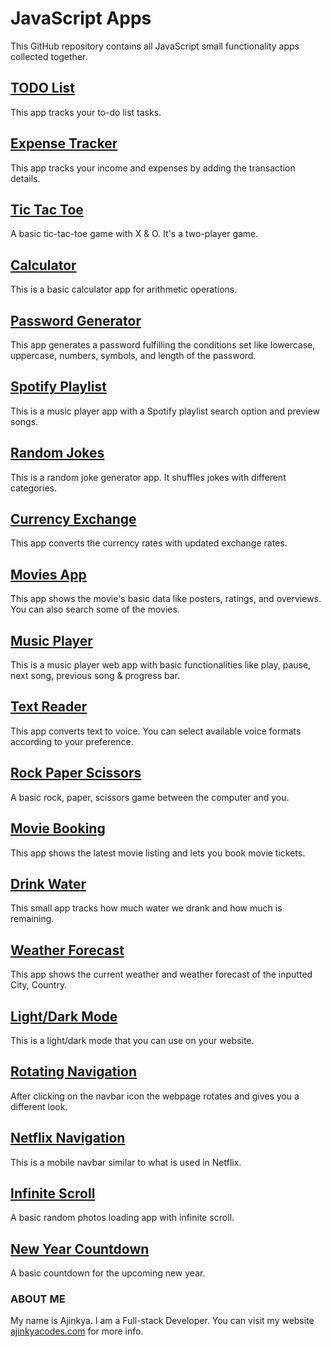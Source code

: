 # JavaScript Apps

This GitHub repository contains all JavaScript small functionality apps collected together.

## [TODO List](https://ajinkyacodes.github.io/javascript-apps/todolist)
This app tracks your to-do list tasks.

## [Expense Tracker](https://ajinkyacodes.github.io/javascript-apps/expense-tracker)
This app tracks your income and expenses by adding the transaction details.

## [Tic Tac Toe](https://ajinkyacodes.github.io/javascript-apps/tic-tac-toe-basic)
A basic tic-tac-toe game with X & O. It's a two-player game.

## [Calculator](https://ajinkyacodes.github.io/javascript-apps/calculator)
This is a basic calculator app for arithmetic operations.

## [Password Generator](https://ajinkyacodes.github.io/javascript-apps/password-generator)
This app generates a password fulfilling the conditions set like lowercase, uppercase, numbers, symbols, and length of the password.

## [Spotify Playlist](https://ajinkyacodes.github.io/javascript-apps/spotify-playlist)
This is a music player app with a Spotify playlist search option and preview songs.

## [Random Jokes](https://ajinkyacodes.github.io/javascript-apps/random-jokes/)
This is a random joke generator app. It shuffles jokes with different categories.

## [Currency Exchange](https://ajinkyacodes.github.io/javascript-apps/currency-exchange)
This app converts the currency rates with updated exchange rates.




## [Movies App](https://ajinkyacodes.github.io/javascript-apps/movies-app)
This app shows the movie's basic data like posters, ratings, and overviews. You can also search some of the movies.

## [Music Player](https://ajinkyacodes.github.io/javascript-apps/music-player)
This is a music player web app with basic functionalities like play, pause, next song, previous song & progress bar.

## [Text Reader](https://ajinkyacodes.github.io/javascript-apps/text-reader)
This app converts text to voice. You can select available voice formats according to your preference.

## [Rock Paper Scissors](https://ajinkyacodes.github.io/javascript-apps/rock-paper-scissors)
A basic rock, paper, scissors game between the computer and you.

## [Movie Booking](https://ajinkyacodes.github.io/javascript-apps/movie-booking)
This app shows the latest movie listing and lets you book movie tickets.

## [Drink Water](https://ajinkyacodes.github.io/javascript-apps/drink-water)
This small app tracks how much water we drank and how much is remaining.

## [Weather Forecast](https://ajinkyacodes.github.io/javascript-apps/weather-forecast)
This app shows the current weather and weather forecast of the inputted City, Country.

## [Light/Dark Mode](https://ajinkyacodes.github.io/javascript-apps/light-dark-mode)
This is a light/dark mode that you can use on your website.

## [Rotating Navigation](https://ajinkyacodes.github.io/javascript-apps/rotating-navigation)
After clicking on the navbar icon the webpage rotates and gives you a different look.

## [Netflix Navigation](https://ajinkyacodes.github.io/javascript-apps/netflix-navigation)
This is a mobile navbar similar to what is used in Netflix.

## [Infinite Scroll](https://ajinkyacodes.github.io/javascript-apps/infinite-scroll)
A basic random photos loading app with infinite scroll.

## [New Year Countdown](https://ajinkyacodes.github.io/javascript-apps/new-year-countdown)
A basic countdown for the upcoming new year.

### ABOUT ME
My name is Ajinkya. I am a Full-stack Developer. You can visit my website [ajinkyacodes.com](https://ajinkyacodes.com) for more info.

